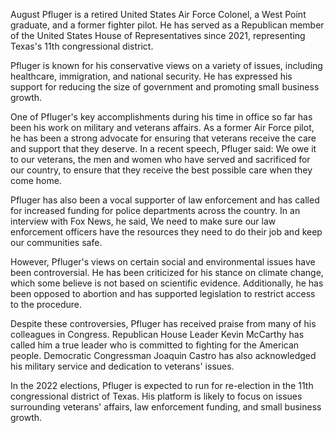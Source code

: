 August Pfluger is a retired United States Air Force Colonel, a West Point graduate, and a former fighter pilot. He has served as a Republican member of the United States House of Representatives since 2021, representing Texas's 11th congressional district.

Pfluger is known for his conservative views on a variety of issues, including healthcare, immigration, and national security. He has expressed his support for reducing the size of government and promoting small business growth.

One of Pfluger's key accomplishments during his time in office so far has been his work on military and veterans affairs. As a former Air Force pilot, he has been a strong advocate for ensuring that veterans receive the care and support that they deserve. In a recent speech, Pfluger said: We owe it to our veterans, the men and women who have served and sacrificed for our country, to ensure that they receive the best possible care when they come home.

Pfluger has also been a vocal supporter of law enforcement and has called for increased funding for police departments across the country. In an interview with Fox News, he said, We need to make sure our law enforcement officers have the resources they need to do their job and keep our communities safe.

However, Pfluger's views on certain social and environmental issues have been controversial. He has been criticized for his stance on climate change, which some believe is not based on scientific evidence. Additionally, he has been opposed to abortion and has supported legislation to restrict access to the procedure.

Despite these controversies, Pfluger has received praise from many of his colleagues in Congress. Republican House Leader Kevin McCarthy has called him a true leader who is committed to fighting for the American people. Democratic Congressman Joaquin Castro has also acknowledged his military service and dedication to veterans' issues.

In the 2022 elections, Pfluger is expected to run for re-election in the 11th congressional district of Texas. His platform is likely to focus on issues surrounding veterans' affairs, law enforcement funding, and small business growth.
